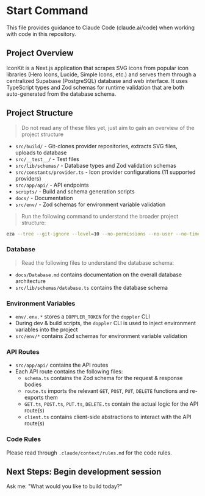 # Start Command

This file provides guidance to Claude Code (claude.ai/code) when working with code in this repository.

## Project Overview

IconKit is a Next.js application that scrapes SVG icons from popular icon libraries (Hero Icons, Lucide, Simple Icons, etc.) and serves them through a centralized Supabase (PostgreSQL) database and web interface. It uses TypeScript types and Zod schemas for runtime validation that are both auto-generated from the database schema.

## Project Structure

> Do not read any of these files yet, just aim to gain an overview of the project structure

- `src/build/` - Git-clones provider repositories, extracts SVG files, uploads to database
- `src/__test__/` - Test files
- `src/lib/schemas/` - Database types and Zod validation schemas
- `src/constants/provider.ts` - Icon provider configurations (11 supported providers)
- `src/app/api/` - API endpoints
- `scripts/` - Build and schema generation scripts
- `docs/` - Documentation
- `src/env/` - Zod schemas for environment variable validation

> Run the following command to understand the broader project structure:

```bash
eza --tree --git-ignore --level=10 --no-permissions --no-user --no-time --all
```

### Database

> Read the following files to understand the database schema:

- `docs/Database.md` contains documentation on the overall database architecture
- `src/lib/schemas/database.ts` contains the database schema

### Environment Variables

- `env/.env.*` stores a `DOPPLER_TOKEN` for the `doppler` CLI
- During dev & build scripts, the `doppler` CLI is used to inject environment variables into the project
- `src/env/*` contains Zod schemas for environment variable validation

### API Routes

- `src/app/api/` contains the API routes
- Each API route contains the following files:
  - `schema.ts` contains the Zod schema for the request & response bodies
  - `route.ts` imports the relevant `GET`, `POST`, `PUT`, `DELETE` functions and re-exports them
  - `GET.ts`, `POST.ts`, `PUT.ts`, `DELETE.ts` contain the actual logic for the API route(s)
  - `client.ts` contains client-side abstractions to interact with the API route(s)

### Code Rules

Please read through `.claude/context/rules.md` for the code rules.

## Next Steps: Begin development session

Ask me:
"What would you like to build today?"
